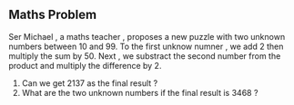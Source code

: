  ##  Maths Problem

Ser Michael , a maths teacher , proposes a new puzzle 
with two unknown numbers between  10 and 99.
To the first unknow numner , we add 2 then multiply the sum by 50.
Next , we substract the second number from the product and multiply the difference 
by 2.
1. Can we get 2137 as the final result ?
2. What are the two unknown numbers if the final result is 3468 ?

